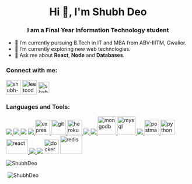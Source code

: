 <h1 align="center">Hi 👋, I'm Shubh Deo</h1>
<h3 align="center">I am a Final Year Information Technology student</h3>

- 🔭 I’m currently pursuing B.Tech in IT and MBA from ABV-IIITM, Gwalior. 
- 🌱 I’m currently exploring new web technologies.
- 💬 Ask me about **React**, **Node** and **Databases**.

<h3 align="left">Connect with me:</h3>
<p align="left">
<a href="https://www.linkedin.com/in/shubh-deo/" target="_blank"><img align="center" src="https://img.icons8.com/color/64/000000/linkedin.png" alt="shubh-deo-linkedin" height="40" width="40" /></a>
<a href="https://leetcode.com/shxbh_018/" target="_blank"><img align="center" src="https://leetcode.com/_next/static/images/logo-dark-c96c407d175e36c81e236fcfdd682a0b.png" alt="leetcode-shxbh_018" height="40" width="40" /></a>
<a href="https://auth.geeksforgeeks.org/user/shxbh_018/" target="_blank"><img align="center" src="https://media.geeksforgeeks.org/gfg-gg-logo.svg" alt="shxbh_018" height="30" width="30" /></a>
</p>

<h3 align="left">Languages and Tools:</h3>
<p align="left"> <a href="https://getbootstrap.com" target="_blank"> <img src="https://img.icons8.com/color/48/000000/bootstrap.png"/> </a> <a href="https://www.cprogramming.com/" target="_blank"> <img src="https://img.icons8.com/color/48/000000/c-programming.png"/> </a> <a href="https://www.w3schools.com/cpp/" target="_blank"> <img src="https://img.icons8.com/color/48/000000/c-plus-plus-logo.png"/></a> <a href="https://www.w3schools.com/css/" target="_blank"> <img src="https://img.icons8.com/color/48/000000/css3.png"/> <img src="https://www.vectorlogo.zone/logos/expressjs/expressjs-ar21.svg" alt="express" height="40"/> </a><a href="https://git-scm.com/" target="_blank"> <img src="https://www.vectorlogo.zone/logos/git-scm/git-scm-icon.svg" alt="git" width="40" height="40"/> </a> <a href="https://heroku.com" target="_blank"> <img src="https://www.vectorlogo.zone/logos/heroku/heroku-icon.svg" alt="heroku" width="40" height="40"/> </a> <a href="https://www.w3.org/html/" target="_blank"> <img src="https://img.icons8.com/color/48/000000/html-5.png"/> </a> <a href="https://developer.mozilla.org/en-US/docs/Web/JavaScript" target="_blank"> <img src="https://img.icons8.com/color/48/000000/javascript.png"/> </a> </a> <a href="https://www.mongodb.com/" target="_blank"> <img src="https://www.vectorlogo.zone/logos/mongodb/mongodb-icon.svg" alt="mongodb" width="50" height="50"/> </a> <a href="https://www.mysql.com/" target="_blank"> <img src="https://www.vectorlogo.zone/logos/mysql/mysql-official.svg" alt="mysql" width="50" height="50"/> </a> <a href="https://nodejs.org" target="_blank"> <img src="https://img.icons8.com/color/48/000000/nodejs.png"/> </a> <a href="https://postman.com" target="_blank"> <img src="https://www.vectorlogo.zone/logos/getpostman/getpostman-icon.svg" alt="postman" width="40" height="40"/> </a> <a href="https://www.python.org" target="_blank"> <img src="https://seeklogo.com/images/P/python-logo-A32636CAA3-seeklogo.com.png" alt="python" width="40" height="40"/> </a> <a href="https://reactjs.org/" target="_blank"> <img src="https://upload.wikimedia.org/wikipedia/commons/a/a7/React-icon.svg" alt="react" width="60" height="40"/> </a> </a> <a href="https://redux.js.org" target="_blank"> <img src="https://img.icons8.com/color/48/000000/redux.png"/> </a> 
<a href="https://firebase.google.com/" target="_blank"><img src="https://img.icons8.com/color/48/null/firebase.png"/></a>
<a href="https://www.docker.com/" target="_blank"><img src="https://www.docker.com/wp-content/uploads/2022/03/vertical-logo-monochromatic.png" height="40" width="40" alt="docker"/></a>
<a href="https://redis.io/" target="_blank"><img src="https://w7.pngwing.com/pngs/428/940/png-transparent-logo-redis-redis-icon-thumbnail.png" height="50" width="60" alt="redis"/></a>
</p>

<p><img align="left" src="https://github-readme-stats.vercel.app/api/top-langs?username=ShubhDeo&show_icons=true&theme=onedark&locale=en&layout=compact" alt="ShubhDeo" /></p><br/>
<p>&nbsp;<img align="center" src="https://github-readme-stats.vercel.app/api?username=ShubhDeo&show_icons=true&theme=onedark&locale=en" alt="ShubhDeo" /></p>
